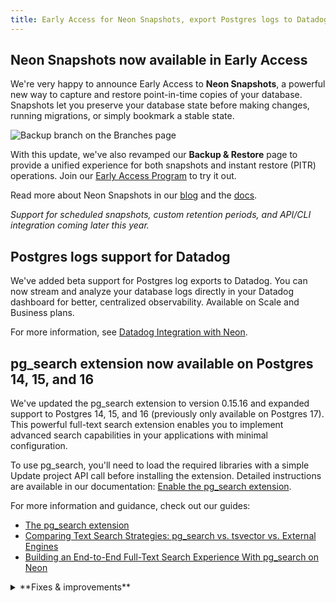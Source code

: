 ```yaml
---
title: Early Access for Neon Snapshots, export Postgres logs to Datadog, and more
---
```


## Neon Snapshots now available in Early Access

We're very happy to announce Early Access to **Neon Snapshots**, a powerful new way to capture and restore point-in-time copies of your database. Snapshots let you preserve your database state before making changes, running migrations, or simply bookmark a stable state.

![Backup branch on the Branches page](/docs/guides/backup_restore_create_snapshot.png)

With this update, we've also revamped our **Backup & Restore** page to provide a unified experience for both snapshots and instant restore (PITR) operations. Join our [Early Access Program](https://console.neon.tech/app/settings/early-access) to try it out.

Read more about Neon Snapshots in our [blog](https://neon.tech/blog/announcing-neon-snapshots-a-smoother-path-to-recovery) and the [docs](/docs/guides/backup-restore).

_Support for scheduled snapshots, custom retention periods, and API/CLI integration coming later this year._

## Postgres logs support for Datadog

We've added beta support for Postgres log exports to Datadog. You can now stream and analyze your database logs directly in your Datadog dashboard for better, centralized observability. Available on Scale and Business plans.

For more information, see [Datadog Integration with Neon](/docs/guides/datadog).

## pg_search extension now available on Postgres 14, 15, and 16

We've updated the pg_search extension to version 0.15.16 and expanded support to Postgres 14, 15, and 16 (previously only available on Postgres 17). This powerful full-text search extension enables you to implement advanced search capabilities in your applications with minimal configuration.

To use pg_search, you'll need to load the required libraries with a simple Update project API call before installing the extension. Detailed instructions are available in our documentation: [Enable the pg_search extension](/docs/extensions/pg_search#enable-the-pgsearch-extension).

For more information and guidance, check out our guides:
- [The pg_search extension](/docs/extensions/pg_search)
- [Comparing Text Search Strategies: pg_search vs. tsvector vs. External Engines](/guides/pg-search-vs-tsvector)
- [Building an End-to-End Full-Text Search Experience With pg_search on Neon](/guides/pg-search)


<details>

<summary>**Fixes & improvements**</summary>

- **Neon Console**

  - You can now find the **Monitoring** page under the **Branches** list in the sidebar. This is a bit of polish to our navigation: you now access Monitoring within your selected branch. If you want to monitor a different branch, use the main breadcrumb selector to change branches.
  - Fixed an issue where you sometimes could not access a branch if the branch creator's account was deleted. You can now view and access these branches normally.
  - Added a warning message when editing compute settings to help you plan for potential connection interruptions and temporary performance impacts when changing compute size.

- **Neon MCP Server**

  - Released version 0.3.7 with improved Neon Auth setup instructions and compatibility with the latest Serverless Driver (1.0.0).

- **Read replica compute limit on the Free plan**

   To ensure consistent performance, we've introduced a limit of 3 read replica computes per project on the Free plan. This change helps maintain stability while still supporting common read scaling and analytics use cases.

- **PgBouncer version update**

  The PgBouncer version used by Neon to offer pooled connection support was updated to [version 1.24.1](https://www.pgbouncer.org/changelog.html#pgbouncer-124x).

- **Drizzle Studio update**

  For details about the latest Drizzle Studio updates, see the [Neon Drizzle Studio Integration Changelog](https://github.com/neondatabase/neon-drizzle-studio-changelog/blob/main/CHANGELOG.md)

</details>
